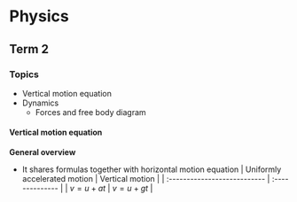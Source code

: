 <script>
MathJax = {
  tex: {
    inlineMath: [['$', '$'], ['\\(', '\\)']],
    displayMath: [ ['\[', '\]'] ]
  }
};
</script>
<script id="MathJax-script" async
  src="https://cdn.jsdelivr.net/npm/mathjax@3/es5/tex-chtml.js">
</script>

<h1>Physics</h1>

## Term 2

### Topics
- Vertical motion equation
- Dynamics
  - Forces and free body diagram

#### Vertical motion equation
**General overview**
- It shares formulas together with horizontal motion equation
| Uniformly accelerated motion | Vertical motion |
| :--------------------------- | :-------------- |
| $v=u+at$                     | $v=u+gt$        |